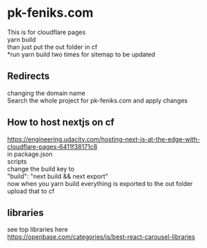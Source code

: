 # pk-feniks.com

This is for cloudflare pages  
yarn build  
than just put the out folder in cf   
*run yarn build two times for sitemap to be updated  

## Redirects
changing the domain name  
Search the whole project for pk-feniks.com and apply changes  

## How to host nextjs on cf  
https://engineering.udacity.com/hosting-next-js-at-the-edge-with-cloudflare-pages-6411f38171c8  
in package.json  
scripts  
change the build key to  
"build": "next build && next export"  
now when you yarn build everything is exported to the out folder  
upload that to cf  

## libraries
see top libraries here  
https://openbase.com/categories/js/best-react-carousel-libraries





